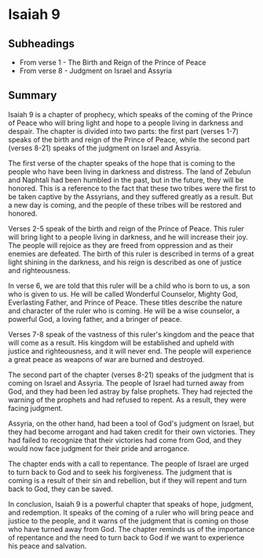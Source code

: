 # Isaiah 9

## Subheadings

* From verse 1 - The Birth and Reign of the Prince of Peace
* From verse 8 - Judgment on Israel and Assyria

## Summary

Isaiah 9 is a chapter of prophecy, which speaks of the coming of the Prince of Peace who will bring light and hope to a people living in darkness and despair. The chapter is divided into two parts: the first part (verses 1-7) speaks of the birth and reign of the Prince of Peace, while the second part (verses 8-21) speaks of the judgment on Israel and Assyria.

The first verse of the chapter speaks of the hope that is coming to the people who have been living in darkness and distress. The land of Zebulun and Naphtali had been humbled in the past, but in the future, they will be honored. This is a reference to the fact that these two tribes were the first to be taken captive by the Assyrians, and they suffered greatly as a result. But a new day is coming, and the people of these tribes will be restored and honored.

Verses 2-5 speak of the birth and reign of the Prince of Peace. This ruler will bring light to a people living in darkness, and he will increase their joy. The people will rejoice as they are freed from oppression and as their enemies are defeated. The birth of this ruler is described in terms of a great light shining in the darkness, and his reign is described as one of justice and righteousness.

In verse 6, we are told that this ruler will be a child who is born to us, a son who is given to us. He will be called Wonderful Counselor, Mighty God, Everlasting Father, and Prince of Peace. These titles describe the nature and character of the ruler who is coming. He will be a wise counselor, a powerful God, a loving father, and a bringer of peace.

Verses 7-8 speak of the vastness of this ruler's kingdom and the peace that will come as a result. His kingdom will be established and upheld with justice and righteousness, and it will never end. The people will experience a great peace as weapons of war are burned and destroyed.

The second part of the chapter (verses 8-21) speaks of the judgment that is coming on Israel and Assyria. The people of Israel had turned away from God, and they had been led astray by false prophets. They had rejected the warning of the prophets and had refused to repent. As a result, they were facing judgment.

Assyria, on the other hand, had been a tool of God's judgment on Israel, but they had become arrogant and had taken credit for their own victories. They had failed to recognize that their victories had come from God, and they would now face judgment for their pride and arrogance.

The chapter ends with a call to repentance. The people of Israel are urged to turn back to God and to seek his forgiveness. The judgment that is coming is a result of their sin and rebellion, but if they will repent and turn back to God, they can be saved.

In conclusion, Isaiah 9 is a powerful chapter that speaks of hope, judgment, and redemption. It speaks of the coming of a ruler who will bring peace and justice to the people, and it warns of the judgment that is coming on those who have turned away from God. The chapter reminds us of the importance of repentance and the need to turn back to God if we want to experience his peace and salvation.